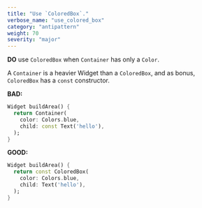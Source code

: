 ```yaml
---
title: "Use `ColoredBox`."
verbose_name: "use_colored_box"
category: "antipattern"
weight: 70
severity: "major"
---
```

**DO** use `ColoredBox` when `Container` has only a `Color`.

A `Container` is a heavier Widget than a `ColoredBox`, and as bonus,
`ColoredBox` has a `const` constructor.

**BAD:**
```dart
Widget buildArea() {
  return Container(
    color: Colors.blue,
    child: const Text('hello'),
  );
}
```

**GOOD:**
```dart
Widget buildArea() {
  return const ColoredBox(
    color: Colors.blue,
    child: Text('hello'),
  );
}
```

